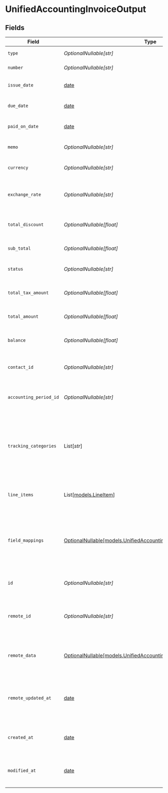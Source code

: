 # UnifiedAccountingInvoiceOutput


## Fields

| Field                                                                                                                            | Type                                                                                                                             | Required                                                                                                                         | Description                                                                                                                      | Example                                                                                                                          |
| -------------------------------------------------------------------------------------------------------------------------------- | -------------------------------------------------------------------------------------------------------------------------------- | -------------------------------------------------------------------------------------------------------------------------------- | -------------------------------------------------------------------------------------------------------------------------------- | -------------------------------------------------------------------------------------------------------------------------------- |
| `type`                                                                                                                           | *OptionalNullable[str]*                                                                                                          | :heavy_minus_sign:                                                                                                               | The type of the invoice                                                                                                          | Sales                                                                                                                            |
| `number`                                                                                                                         | *OptionalNullable[str]*                                                                                                          | :heavy_minus_sign:                                                                                                               | The invoice number                                                                                                               | INV-001                                                                                                                          |
| `issue_date`                                                                                                                     | [date](https://docs.python.org/3/library/datetime.html#date-objects)                                                             | :heavy_minus_sign:                                                                                                               | The date the invoice was issued                                                                                                  | 2024-06-15T12:00:00Z                                                                                                             |
| `due_date`                                                                                                                       | [date](https://docs.python.org/3/library/datetime.html#date-objects)                                                             | :heavy_minus_sign:                                                                                                               | The due date of the invoice                                                                                                      | 2024-07-15T12:00:00Z                                                                                                             |
| `paid_on_date`                                                                                                                   | [date](https://docs.python.org/3/library/datetime.html#date-objects)                                                             | :heavy_minus_sign:                                                                                                               | The date the invoice was paid                                                                                                    | 2024-07-10T12:00:00Z                                                                                                             |
| `memo`                                                                                                                           | *OptionalNullable[str]*                                                                                                          | :heavy_minus_sign:                                                                                                               | A memo or note on the invoice                                                                                                    | Payment for services rendered                                                                                                    |
| `currency`                                                                                                                       | *OptionalNullable[str]*                                                                                                          | :heavy_minus_sign:                                                                                                               | The currency of the invoice                                                                                                      | USD                                                                                                                              |
| `exchange_rate`                                                                                                                  | *OptionalNullable[str]*                                                                                                          | :heavy_minus_sign:                                                                                                               | The exchange rate applied to the invoice                                                                                         | 1.2                                                                                                                              |
| `total_discount`                                                                                                                 | *OptionalNullable[float]*                                                                                                        | :heavy_minus_sign:                                                                                                               | The total discount applied to the invoice                                                                                        | 1000                                                                                                                             |
| `sub_total`                                                                                                                      | *OptionalNullable[float]*                                                                                                        | :heavy_minus_sign:                                                                                                               | The subtotal of the invoice                                                                                                      | 10000                                                                                                                            |
| `status`                                                                                                                         | *OptionalNullable[str]*                                                                                                          | :heavy_minus_sign:                                                                                                               | The status of the invoice                                                                                                        | Paid                                                                                                                             |
| `total_tax_amount`                                                                                                               | *OptionalNullable[float]*                                                                                                        | :heavy_minus_sign:                                                                                                               | The total tax amount on the invoice                                                                                              | 1000                                                                                                                             |
| `total_amount`                                                                                                                   | *OptionalNullable[float]*                                                                                                        | :heavy_minus_sign:                                                                                                               | The total amount of the invoice                                                                                                  | 11000                                                                                                                            |
| `balance`                                                                                                                        | *OptionalNullable[float]*                                                                                                        | :heavy_minus_sign:                                                                                                               | The remaining balance on the invoice                                                                                             | 0                                                                                                                                |
| `contact_id`                                                                                                                     | *OptionalNullable[str]*                                                                                                          | :heavy_minus_sign:                                                                                                               | The UUID of the associated contact                                                                                               | 801f9ede-c698-4e66-a7fc-48d19eebaa4f                                                                                             |
| `accounting_period_id`                                                                                                           | *OptionalNullable[str]*                                                                                                          | :heavy_minus_sign:                                                                                                               | The UUID of the associated accounting period                                                                                     | 801f9ede-c698-4e66-a7fc-48d19eebaa4f                                                                                             |
| `tracking_categories`                                                                                                            | List[*str*]                                                                                                                      | :heavy_minus_sign:                                                                                                               | The UUIDs of the tracking categories associated with the invoice                                                                 | [<br/>"801f9ede-c698-4e66-a7fc-48d19eebaa4f",<br/>"801f9ede-c698-4e66-a7fc-48d19eebaa4f"<br/>]                                   |
| `line_items`                                                                                                                     | List[[models.LineItem](../models/lineitem.md)]                                                                                   | :heavy_minus_sign:                                                                                                               | The line items associated with this invoice                                                                                      |                                                                                                                                  |
| `field_mappings`                                                                                                                 | [OptionalNullable[models.UnifiedAccountingInvoiceOutputFieldMappings]](../models/unifiedaccountinginvoiceoutputfieldmappings.md) | :heavy_minus_sign:                                                                                                               | The custom field mappings of the object between the remote 3rd party & Panora                                                    | {<br/>"custom_field_1": "value1",<br/>"custom_field_2": "value2"<br/>}                                                           |
| `id`                                                                                                                             | *OptionalNullable[str]*                                                                                                          | :heavy_minus_sign:                                                                                                               | The UUID of the invoice record                                                                                                   | 801f9ede-c698-4e66-a7fc-48d19eebaa4f                                                                                             |
| `remote_id`                                                                                                                      | *OptionalNullable[str]*                                                                                                          | :heavy_minus_sign:                                                                                                               | The remote ID of the invoice in the context of the 3rd Party                                                                     | invoice_1234                                                                                                                     |
| `remote_data`                                                                                                                    | [OptionalNullable[models.UnifiedAccountingInvoiceOutputRemoteData]](../models/unifiedaccountinginvoiceoutputremotedata.md)       | :heavy_minus_sign:                                                                                                               | The remote data of the invoice in the context of the 3rd Party                                                                   | {<br/>"raw_data": {<br/>"additional_field": "some value"<br/>}<br/>}                                                             |
| `remote_updated_at`                                                                                                              | [date](https://docs.python.org/3/library/datetime.html#date-objects)                                                             | :heavy_minus_sign:                                                                                                               | The date when the invoice was last updated in the remote system                                                                  | 2024-06-15T12:00:00Z                                                                                                             |
| `created_at`                                                                                                                     | [date](https://docs.python.org/3/library/datetime.html#date-objects)                                                             | :heavy_minus_sign:                                                                                                               | The created date of the invoice record                                                                                           | 2024-06-15T12:00:00Z                                                                                                             |
| `modified_at`                                                                                                                    | [date](https://docs.python.org/3/library/datetime.html#date-objects)                                                             | :heavy_minus_sign:                                                                                                               | The last modified date of the invoice record                                                                                     | 2024-06-15T12:00:00Z                                                                                                             |